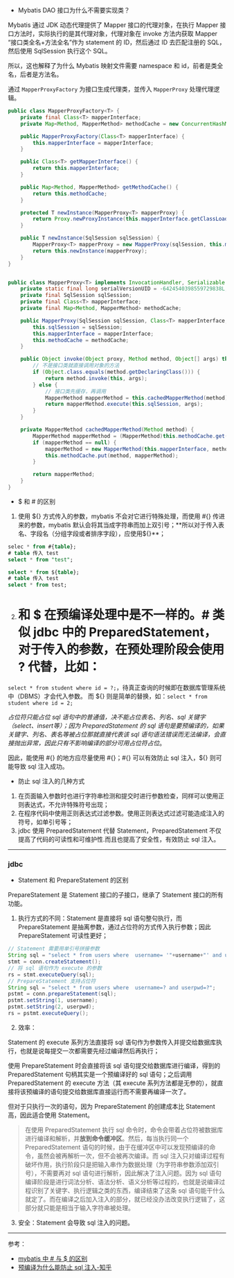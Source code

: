 - Mybatis DAO 接口为什么不需要实现类？

Mybatis 通过 JDK 动态代理提供了 Mapper 接口的代理对象，在执行 Mapper 接口方法时，实际执行的是其代理对象，代理对象在 invoke 方法内获取 Mapper “接口类全名+方法全名”作为 statement 的 ID，然后通过 ID 去匹配注册的 SQL，然后使用 SqlSession 执行这个 SQL。

所以，这也解释了为什么 Mybatis 映射文件需要 namespace 和 id，前者是类全名，后者是方法名。

通过 `MapperProxyFactory` 为接口生成代理类，並传入 `MapperProxy` 处理代理逻辑。

```java
public class MapperProxyFactory<T> {
    private final Class<T> mapperInterface;
    private Map<Method, MapperMethod> methodCache = new ConcurrentHashMap();

    public MapperProxyFactory(Class<T> mapperInterface) {
        this.mapperInterface = mapperInterface;
    }

    public Class<T> getMapperInterface() {
        return this.mapperInterface;
    }

    public Map<Method, MapperMethod> getMethodCache() {
        return this.methodCache;
    }

    protected T newInstance(MapperProxy<T> mapperProxy) {
        return Proxy.newProxyInstance(this.mapperInterface.getClassLoader(), new Class[]{this.mapperInterface}, mapperProxy);
    }

    public T newInstance(SqlSession sqlSession) {
        MapperProxy<T> mapperProxy = new MapperProxy(sqlSession, this.mapperInterface, this.methodCache);
        return this.newInstance(mapperProxy);
    }
}


public class MapperProxy<T> implements InvocationHandler, Serializable {
    private static final long serialVersionUID = -6424540398559729838L;
    private final SqlSession sqlSession;
    private final Class<T> mapperInterface;
    private final Map<Method, MapperMethod> methodCache;

    public MapperProxy(SqlSession sqlSession, Class<T> mapperInterface, Map<Method, MapperMethod> methodCache) {
        this.sqlSession = sqlSession;
        this.mapperInterface = mapperInterface;
        this.methodCache = methodCache;
    }

    public Object invoke(Object proxy, Method method, Object[] args) throws Throwable {
    	// 不是接口类就直接调用对象的方法
        if (Object.class.equals(method.getDeclaringClass())) {
            return method.invoke(this, args);
        } else {
        	// 接口类先缓存，再调用 
            MapperMethod mapperMethod = this.cachedMapperMethod(method);
            return mapperMethod.execute(this.sqlSession, args);
        }
    }

    private MapperMethod cachedMapperMethod(Method method) {
        MapperMethod mapperMethod = (MapperMethod)this.methodCache.get(method);
        if (mapperMethod == null) {
            mapperMethod = new MapperMethod(this.mapperInterface, method, this.sqlSession.getConfiguration());
            this.methodCache.put(method, mapperMethod);
        }

        return mapperMethod;
    }
}
```

- $ 和 # 的区别

1. 使用 ${} 方式传入的参数，mybatis 不会对它进行特殊处理，而使用 #{} 传进来的参数，mybatis 默认会将其当成字符串而加上双引号；**所以对于传入表名、字段名（分组字段或者排序字段），应使用${}**；
```sql
selec * from #{table};
# table 传入 test
select * from "test";

select * from ${table};
# table 传入 test
select * from test;
```
2. # 和 $ 在预编译处理中是不一样的。# 类似 jdbc 中的 PreparedStatement，对于传入的参数，在预处理阶段会使用 ? 代替，比如：
`select * from student where id = ?;`，待真正查询的时候即在数据库管理系统中（DBMS）才会代入参数。
而 ${} 则是简单的替换，如：`select * from student where id = 2;`

*占位符只能占位 sql 语句中的普通值，决不能占位表名、列名、sql 关键字（select、insert等）；因为 PreparedStatement 的 sql 语句是要预编译的，如果关键字、列名、表名等被占位那就直接代表该 sql 语句语法错误而无法编译，会直接抛出异常，因此只有不影响编译的部分可用占位符占位*。

因此，能使用 #{} 的地方应尽量使用 #{}；#{} 可以有效防止 sql 注入，${} 则可能导致 sql 注入成功。

- 防止 sql 注入的几种方式

1. 在页面输入参数时也进行字符串检测和提交时进行参数检查，同样可以使用正则表达式，不允许特殊符号出现；
2. 在程序代码中使用正则表达式过滤参数。使用正则表达式过滤可能造成注入的符号，如单引号等；
3. jdbc 使用 PreparedStatement 代替 Statement，PreparedStatement  不仅提高了代码的可读性和可维护性.而且也提高了安全性，有效防止 sql 注入。

---

### jdbc

- Statement 和 PrepareStatement 的区别

PrepareStatement 是 Statement 接口的子接口，继承了 Statement 接口的所有功能。

1. 执行方式的不同：Statement 是直接将 sql 语句整句执行，而 PrepareStatement 是抽离参数，通过占位符的方式传入执行参数；因此 PrepareStatement 可读性更好；
```java
// Statement 需要用单引号拼接参数
String sql = "select * from users where  username= '"+username+"' and userpwd='"+userpwd+"'";
stmt = conn.createStatement();
// 将 sql 语句作为 execute 的参数
rs = stmt.executeQuery(sql);
// PrepareStatement 支持占位符
String sql = "select * from users where  username=? and userpwd=?";
pstmt = conn.prepareStatement(sql);
pstmt.setString(1, username);
pstmt.setString(2, userpwd);
rs = pstmt.executeQuery();
```
2. 效率：

Statement 的 execute 系列方法直接将 sql 语句作为参数传入并提交给数据库执行，也就是说每提交一次都需要先经过编译然后再执行；

使用 PrepareStatement 时会直接将该 sql 语句提交给数据库进行编译，得到的 PreparedStatement 句柄其实是一个预编译好的 sql 语句；之后调用 PreparedStatement 的 execute 方法（其 execute 系列方法都是无参的），就直接将该预编译的语句提交给数据库直接运行而不需要再编译一次了。

但对于只执行一次的语句，因为 PrepareStatement 的创建成本比 Statement 高，因此适合使用 Statement。

> 在使用 PreparedStatement 执行 sql 命令时，命令会带着占位符被数据库进行编译和解析，并**放到命令缓冲区**。然后，每当执行同一个 PreparedStatement 语句的时候，由于在缓冲区中可以发现预编译的命令，虽然会被再解析一次，但不会被再次编译。而 sql 注入只对编译过程有破坏作用，执行阶段只是把输入串作为数据处理（为字符串参数添加双引号），不需要再对 sql 语句进行解析，因此解决了注入问题。因为 sql 语句编译阶段是进行词法分析、语法分析、语义分析等过程的，也就是说编译过程识别了关键字、执行逻辑之类的东西，编译结束了这条 sql 语句能干什么就定了。而在编译之后加入注入的部分，就已经没办法改变执行逻辑了，这部分就只能是相当于输入字符串被处理。

3. 安全：Statement 会导致 sql 注入的问题。
---
参考：

- [mybatis 中 # 与 $ 的区别](https://blog.csdn.net/zymx14/article/details/78067452)
- [预编译为什么能防止 sql 注入-知乎](https://www.zhihu.com/question/43581628/answer/153847199
)